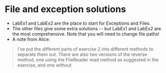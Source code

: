 # File and exception solutions

- LabEx1 and LabEx2 are the place to start for Exceptions and Files.
- The other files give some extra solutions -- but LabEx1 and LabEx2 are the most comprehensive. Note that you will need to change file paths!
- A note from Alice:

>I’ve put the different parts of exercise 2 into different methods to separate them out. There are also two versions of the reverse method, one using the FileReader read method as suggested in the exercise, and one without